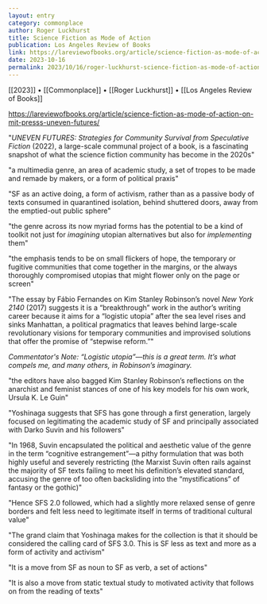 ```yaml
---
layout: entry
category: commonplace
author: Roger Luckhurst
title: Science Fiction as Mode of Action
publication: Los Angeles Review of Books
link: https://lareviewofbooks.org/article/science-fiction-as-mode-of-action-on-mit-presss-uneven-futures/
date: 2023-10-16
permalink: 2023/10/16/roger-luckhurst-science-fiction-as-mode-of-action
---
```


[[2023]] • [[Commonplace]] • [[Roger Luckhurst]] • [[Los Angeles Review of Books]]

https://lareviewofbooks.org/article/science-fiction-as-mode-of-action-on-mit-presss-uneven-futures/

"*UNEVEN FUTURES: Strategies for Community Survival from Speculative Fiction* (2022), a large-scale communal project of a book, is a fascinating snapshot of what the science fiction community has become in the 2020s"

"a multimedia genre, an area of academic study, a set of tropes to be made and remade by makers, or a form of political praxis"

"SF as an active doing, a form of activism, rather than as a passive body of texts consumed in quarantined isolation, behind shuttered doors, away from the emptied-out public sphere"

"the genre across its now myriad forms has the potential to be a kind of toolkit not just for *imagining* utopian alternatives but also for *implementing* them"

"the emphasis tends to be on small flickers of hope, the temporary or fugitive communities that come together in the margins, or the always thoroughly compromised utopias that might flower only on the page or screen"

"The essay by Fábio Fernandes on Kim Stanley Robinson’s novel *New York 2140* (2017) suggests it is a “breakthrough” work in the author’s writing career because it aims for a “logistic utopia” after the sea level rises and sinks Manhattan, a political pragmatics that leaves behind large-scale revolutionary visions for temporary communities and improvised solutions that offer the promise of “stepwise reform.”"

*Commentator's Note: “Logistic utopia”—this is a great term. It’s what compels me, and many others, in Robinson’s imaginary.*

"the editors have also bagged Kim Stanley Robinson’s reflections on the anarchist and feminist stances of one of his key models for his own work, Ursula K. Le Guin"

"Yoshinaga suggests that SFS has gone through a first generation, largely focused on legitimating the academic study of SF and principally associated with Darko Suvin and his followers"

"In 1968, Suvin encapsulated the political and aesthetic value of the genre in the term “cognitive estrangement”—a pithy formulation that was both highly useful and severely restricting (the Marxist Suvin often rails against the majority of SF texts failing to meet his definition’s elevated standard, accusing the genre of too often backsliding into the “mystifications” of fantasy or the gothic)"

"Hence SFS 2.0 followed, which had a slightly more relaxed sense of genre borders and felt less need to legitimate itself in terms of traditional cultural value"

"The grand claim that Yoshinaga makes for the collection is that it should be considered the calling card of SFS 3.0. This is SF less as text and more as a form of activity and activism"

"It is a move from SF as noun to SF as verb, a set of actions"

"It is also a move from static textual study to motivated activity that follows on from the reading of texts"
